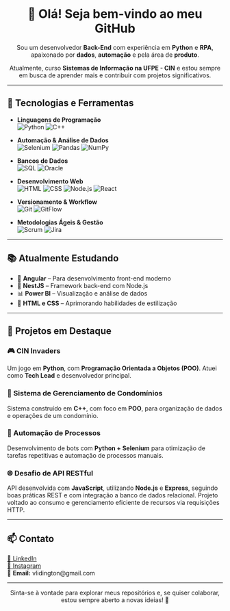 <h1 align="center">👋 Olá! Seja bem-vindo ao meu GitHub</h1>

<p align="center">Sou um desenvolvedor <strong>Back-End</strong> com experiência em <strong>Python</strong> e <strong>RPA</strong>, apaixonado por <strong>dados</strong>, <strong>automação</strong> e pela área de <strong>produto</strong>.</p>
<p align="center">Atualmente, curso <strong>Sistemas de Informação na UFPE - CIN</strong> e estou sempre em busca de aprender mais e contribuir com projetos significativos.</p>

---

## 🚀 Tecnologias e Ferramentas

- **Linguagens de Programação**  
  ![Python](https://img.shields.io/badge/Python-3776AB?style=for-the-badge&logo=python&logoColor=white)
  ![C++](https://img.shields.io/badge/C++-00599C?style=for-the-badge&logo=cplusplus&logoColor=white)

- **Automação & Análise de Dados**  
  ![Selenium](https://img.shields.io/badge/Selenium-43B02A?style=for-the-badge&logo=selenium&logoColor=white)
  ![Pandas](https://img.shields.io/badge/Pandas-150458?style=for-the-badge&logo=pandas&logoColor=white)
  ![NumPy](https://img.shields.io/badge/NumPy-013243?style=for-the-badge&logo=numpy&logoColor=white)

- **Bancos de Dados**  
  ![SQL](https://img.shields.io/badge/SQL-4479A1?style=for-the-badge&logo=sqlite&logoColor=white)
  ![Oracle](https://img.shields.io/badge/Oracle-F80000?style=for-the-badge&logo=oracle&logoColor=white)

- **Desenvolvimento Web**  
  ![HTML](https://img.shields.io/badge/HTML5-E34F26?style=for-the-badge&logo=html5&logoColor=white)
  ![CSS](https://img.shields.io/badge/CSS3-1572B6?style=for-the-badge&logo=css3&logoColor=white)
  ![Node.js](https://img.shields.io/badge/Node.js-339933?style=for-the-badge&logo=nodedotjs&logoColor=white)
  ![React](https://img.shields.io/badge/React-20232A?style=for-the-badge&logo=react&logoColor=61DAFB)

- **Versionamento & Workflow**  
  ![Git](https://img.shields.io/badge/Git-F05032?style=for-the-badge&logo=git&logoColor=white)
  ![GitFlow](https://img.shields.io/badge/GitFlow-000000?style=for-the-badge&logo=git&logoColor=white)

- **Metodologias Ágeis & Gestão**  
  ![Scrum](https://img.shields.io/badge/Scrum-005A9C?style=for-the-badge&logo=scrumalliance&logoColor=white)
  ![Jira](https://img.shields.io/badge/Jira-0052CC?style=for-the-badge&logo=jira&logoColor=white)

---

## 📚 Atualmente Estudando

- 🧠 **Angular** – Para desenvolvimento front-end moderno  
- 🧩 **NestJS** – Framework back-end com Node.js  
- 📊 **Power BI** – Visualização e análise de dados  
- 🎨 **HTML e CSS** – Aprimorando habilidades de estilização

---

## 🌟 Projetos em Destaque

### 🎮 CIN Invaders  
Um jogo em **Python**, com **Programação Orientada a Objetos (POO)**. Atuei como **Tech Lead** e desenvolvedor principal.

### 🏢 Sistema de Gerenciamento de Condomínios  
Sistema construído em **C++**, com foco em **POO**, para organização de dados e operações de um condomínio.

### 🔄 Automação de Processos  
Desenvolvimento de bots com **Python + Selenium** para otimização de tarefas repetitivas e automação de processos manuais.

### 🌐 Desafio de API RESTful  
API desenvolvida com **JavaScript**, utilizando **Node.js** e **Express**, seguindo boas práticas REST e com integração a banco de dados relacional. Projeto voltado ao consumo e gerenciamento eficiente de recursos via requisições HTTP.

---

## 📫 Contato

<p align="left">
  <a href="https://www.linkedin.com/in/viniciuslidington" target="_blank">🔗 LinkedIn</a><br>
  <a href="https://www.instagram.com/viniciuslidington?igsh=NTVpYTc5aHkxaG05&utm_source=qr" target="_blank">📸 Instagram</a><br>
  📧 <strong>Email:</strong> vlidington@gmail.com
</p>

---

<p align="center">Sinta-se à vontade para explorar meus repositórios e, se quiser colaborar, estou sempre aberto a novas ideias! 🚀</p>
